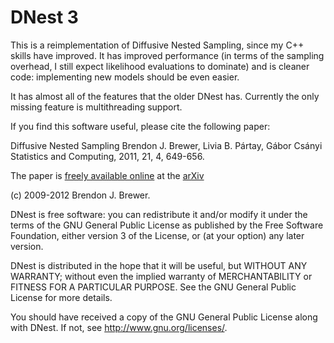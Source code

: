 DNest 3
==========

This is a reimplementation of Diffusive Nested Sampling, since my C++ skills
have improved. It has improved performance (in terms of the sampling overhead, 
I still expect likelihood evaluations to dominate) and is cleaner code:
implementing new models should be even easier.

It has almost all of the features that the older DNest has. Currently the only
missing feature is multithreading support.

If you find this software useful, please cite the following paper:

Diffusive Nested Sampling
Brendon J. Brewer, Livia B. Pártay, Gábor Csányi
Statistics and Computing, 2011, 21, 4, 649-656.

The paper is [freely available online](http://arxiv.org/abs/0912.2380) at
the [arXiv](http://www.arxiv.org/)

(c) 2009-2012 Brendon J. Brewer.

DNest is free software: you can redistribute it and/or modify
it under the terms of the GNU General Public License as published by
the Free Software Foundation, either version 3 of the License, or
(at your option) any later version.

DNest is distributed in the hope that it will be useful,
but WITHOUT ANY WARRANTY; without even the implied warranty of
MERCHANTABILITY or FITNESS FOR A PARTICULAR PURPOSE. See the
GNU General Public License for more details.

You should have received a copy of the GNU General Public License
along with DNest. If not, see <http://www.gnu.org/licenses/>.
